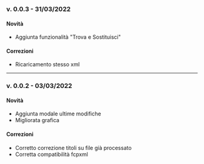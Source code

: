 ### v. 0.0.3 - 31/03/2022

#### Novità
- Aggiunta funzionalità "Trova e Sostituisci"

#### Correzioni
- Ricaricamento stesso xml

---

### v. 0.0.2 - 03/03/2022

#### Novità
- Aggiunta modale ultime modifiche
- Migliorata grafica

#### Correzioni
- Corretto correzione titoli su file già processato
- Corretta compatibilità fcpxml